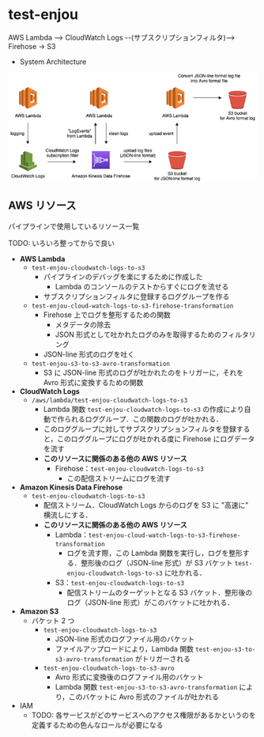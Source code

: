 # test-enjou

AWS Lambda --> CloudWatch Logs --(サブスクリプションフィルタ)--> Firehose -> S3

- System Architecture

![img](./docs/img/test-enjou-system-architecture.png)

## AWS リソース

パイプラインで使用しているリソース一覧

TODO: いろいろ整ってからで良い

- **AWS Lambda**
  - `test-enjou-cloudwatch-logs-to-s3`
    - パイプラインのデバッグを楽にするために作成した
      - Lambda のコンソールのテストからすぐにログを流せる
    - サブスクリプションフィルタに登録するロググループを作る
  - `test-enjou-cloud-watch-logs-to-s3-firehose-transformation`
    - Firehose 上でログを整形するための関数
      - メタデータの除去
      - JSON 形式として吐かれたログのみを取得するためのフィルタリング
    - JSON-line 形式のログを吐く
  - `test-enjou-s3-to-s3-avro-transformation`
    - S3 に JSON-line 形式のログが吐かれたのをトリガーに，それを Avro 形式に変換するための関数
- **CloudWatch Logs**
  - `/aws/lambda/test-enjou-cloudwatch-logs-to-s3`
    - Lambda 関数 `test-enjou-cloudwatch-logs-to-s3` の作成により自動で作られるロググループ．この関数のログが吐かれる．
    - このロググループに対してサブスクリプションフィルタを登録すると，このロググループにログが吐かれる度に Firehose にログデータを流す
    - **このリソースに関係のある他の AWS リソース**
      - Firehose：`test-enjou-cloudwatch-logs-to-s3`
        - この配信ストリームにログを流す
- **Amazon Kinesis Data Firehose**
  - `test-enjou-cloudwatch-logs-to-s3`
    - 配信ストリーム．CloudWatch Logs からのログを S3 に "高速に" 横流しにする．
    - **このリソースに関係のある他の AWS リソース**
      - Lambda：`test-enjou-cloud-watch-logs-to-s3-firehose-transformation`
        - ログを流す際，この Lambda 関数を実行し，ログを整形する．整形後のログ（JSON-line 形式）が S3 バケット `test-enjou-cloudwatch-logs-to-s3` に吐かれる．
      - S3：`test-enjou-cloudwatch-logs-to-s3`
        - 配信ストリームのターゲットとなる S3 バケット．整形後のログ（JSON-line 形式）がこのバケットに吐かれる．
- **Amazon S3**
  - バケット 2 つ
    - `test-enjou-cloudwatch-logs-to-s3`
      - JSON-line 形式のログファイル用のバケット
      - ファイルアップロードにより，Lambda 関数 `test-enjou-s3-to-s3-avro-transformation` がトリガーされる
    - `test-enjou-cloudwatch-logs-to-s3-avro`
      - Avro 形式に変換後のログファイル用のバケット
      - Lambda 関数 `test-enjou-s3-to-s3-avro-transformation` により，このバケットに Avro 形式のファイルが吐かれる
- IAM
  - TODO: 各サービスがどのサービスへのアクセス権限があるかというのを定義するための色んなロールが必要になる